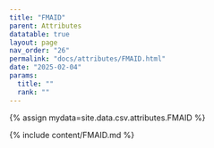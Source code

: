 ```yaml
---
title: "FMAID"
parent: Attributes
datatable: true
layout: page
nav_order: "26"
permalink: "docs/attributes/FMAID.html"
date: "2025-02-04"
params:
  title: ""
  rank: ""
---
```

{% assign mydata=site.data.csv.attributes.FMAID %} 

{% include content/FMAID.md %}
